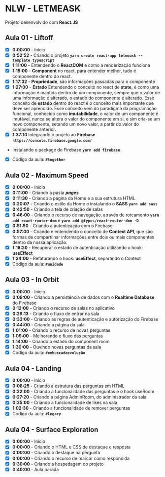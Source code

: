 # NLW - LETMEASK

Projeto desenvolvido com **React.JS**

## Aula 01 - Liftoff

- [x] **0:00:00** - Início
- [x] **0:52:52** - Criando o projeto **`yarn create react-app letmeask --template typescript`**
- [x] **1:11:00** - Entendendo o **ReactDOM** e como a renderização funciona
- [x] **1:15:00** - **Component** no react, para entender melhor, tudo é componente dentro do react.
- [x] **1:17:32** - **Propriedade**, são informações passadas para o componente
- [x] **1:27:00** - **Estado** Entendendo o conceito no react de **state**, é como uma informação é mantida dentro de um componente, sempre que o valor de uma informação é alterado, o estado do componente é alterado. Esse conceito de **estado** dentro do react é o conceito mais importante que deve ser aprendido. Esse conceito vem do paradigma da programação funcional, conhecido como **imutabilidade**, o valor de um componente é imutável, nunca se altera o valor do componente em si, e sim cria-se um novo componente, setando um novo valor, a partir do valor do componente anterior.
- [x] **1:37:10** Integrando o projeto ao **Firebase** **`https://console.firebase.google.com/`**
- Instalando o package do Firebase **`yarn add firebase`**
- [x] Código da aula: **`#together`**

## Aula 02 - Maximum Speed

- [x] **0:00:00** - Início
- [x] **0:11:00** - Criando a pasta **_pages_**
- [x] **0:11:30** - Criando a página da Home e a sua estrutura HTML
- [x] **0:20:07** - Criando o estilo da Home e instalando o **SASS** **`yarn add sass`**
- [x] **0:42:50** - Criando a tela de criação de salas
- [x] **0:46:00** - Criando o recurso de navegação, através de roteamento **`yarn add react-router-dom`** e **`yarn add @types/react-router-dom -D`**
- [x] **0:51:50** - Criando a autenticação com o Firebase
- [x] **0:57:00** - Criando e entendendo o conceito de **Context API**, que são formas de compartilhar informações entre dois ou mais componentes dentro da nossa aplicação.
- [x] **1:18:20** - Recuperar o estado de autenticação utilizando o hook: **useEffect**
- [x] **1:24:00** - Refaturando o hook: **useEffect**, separando o Context
- [x] Código da aula: **`#unidade`**

## Aula 03 - In Orbit

- [x] **0:00:00** - Início
- [x] **0:09:00** - Criando a persistência de dados com o **Realtime Database** do Firebase
- [x] **0:12:00** - Criando o recurso de salas no aplicativo
- [x] **0:29:13** - Criando o fluxo de entrar na sala
- [x] **0:33:00** - Criando as regras de autenticação e autorização do Firebase
- [x] **0:44:00** - Criando a página da sala
- [x] **1:01:00** - Criando o recurso de novas perguntas
- [x] **1:09:00** - Melhorando o fluxo das perguntas
- [x] **1:14:00** - Criando o estado do component room
- [x] **1:30:00** - Ouvindo novas perguntas da sala
- [x] Código da aula: **`#embuscadeevolução`**

## Aula 04 - Landing

- [x] **0:00:00** - Início
- [x] **0:08:25** - Criando a estrutura das perguntas em HTML
- [x] **0:22:00** - Criando a funcionalidade das perguntas e o hook useRoom
- [x] **0:27:20** - Criando a página AdminRoom, do administrador da sala
- [x] **0:35:00** - Criando a funcionalidade de likes na sala
- [x] **1:02:30** - Criando a funcionalidade de remover perguntas
- [x] Código da aula: **`#legacy`**

## Aula 04 - Surface Exploration

- [x] **0:00:00** - Início
- [x] **0:00:00** - Criando o HTML e CSS de destaque e resposta
- [x] **0:00:00** - Criando o destaque na pergunta
- [x] **0:00:00** - Criando o recurso de marcar como respondida
- [x] **0:30:00** - Criando a hospedagem do projeto
- [x] **0:40:00** - Aula parada